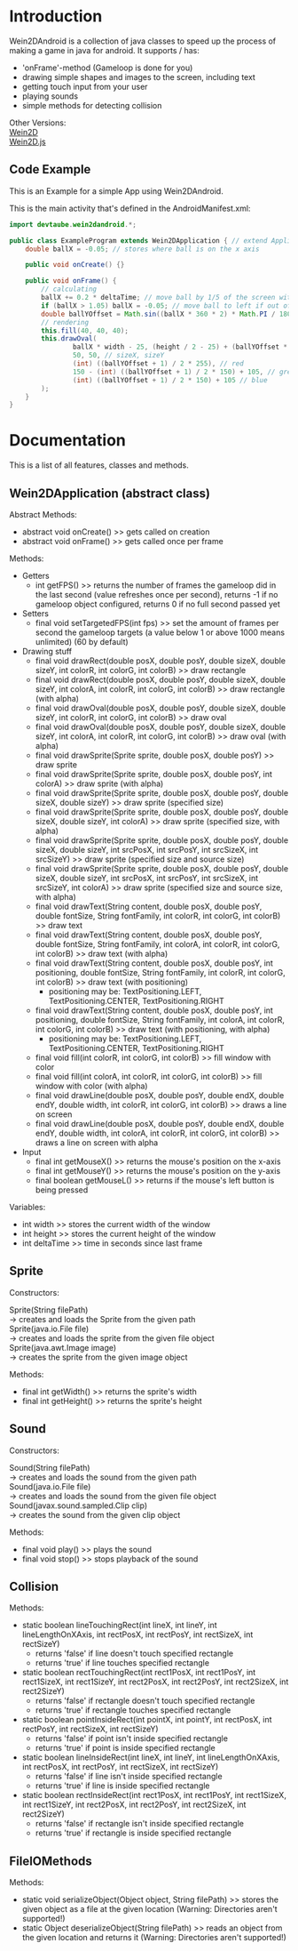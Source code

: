# Introduction
Wein2DAndroid is a collection of java classes to speed up the process of making a game in java for android. It supports / has:
- 'onFrame'-method (Gameloop is done for you)
- drawing simple shapes and images to the screen, including text   
- getting touch input from your user   
- playing sounds   
- simple methods for detecting collision   

Other Versions:  
[Wein2D](https://www.github.com/devtaube/wein2d)  
[Wein2D.js](https://www.github.com/devtaube/wein2d.js)  

## Code Example
This is an Example for a simple App using Wein2DAndroid.

This is the main activity that's defined in the AndroidManifest.xml:
```java
import devtaube.wein2dandroid.*;

public class ExampleProgram extends Wein2DApplication { // extend Application
    double ballX = -0.05; // stores where ball is on the x axis

    public void onCreate() {}

    public void onFrame() {
        // calculating
        ballX += 0.2 * deltaTime; // move ball by 1/5 of the screen with per second
        if (ballX > 1.05) ballX = -0.05; // move ball to left if out of screen on the right
        double ballYOffset = Math.sin((ballX * 360 * 2) * Math.PI / 180);
        // rendering
        this.fill(40, 40, 40);
        this.drawOval(
                ballX * width - 25, (height / 2 - 25) + (ballYOffset * height / 4), // posX, posY
                50, 50, // sizeX, sizeY
                (int) ((ballYOffset + 1) / 2 * 255), // red
                150 - (int) ((ballYOffset + 1) / 2 * 150) + 105, // green
                (int) ((ballYOffset + 1) / 2 * 150) + 105 // blue
        );
    }
}
```

# Documentation
This is a list of all features, classes and methods.

## Wein2DApplication (abstract class)

Abstract Methods:
- abstract void onCreate() >> gets called on creation
- abstract void onFrame() >> gets called once per frame

Methods:
- Getters
   - int getFPS() >> returns the number of frames the gameloop did in the last second (value refreshes once per second), returns -1 if no gameloop object configured, returns 0 if no full second passed yet
- Setters
   - final void setTargetedFPS(int fps) >> set the amount of frames per second the gameloop targets (a value below 1 or above 1000 means unlimited) (60 by default)
- Drawing stuff
   - final void drawRect(double posX, double posY, double sizeX, double sizeY, int colorR, int colorG, int colorB) >> draw rectangle
   - final void drawRect(double posX, double posY, double sizeX, double sizeY, int colorA, int colorR, int colorG, int colorB) >> draw rectangle (with alpha)
   - final void drawOval(double posX, double posY, double sizeX, double sizeY, int colorR, int colorG, int colorB) >> draw oval
   - final void drawOval(double posX, double posY, double sizeX, double sizeY, int colorA, int colorR, int colorG, int colorB) >> draw oval (with alpha)
   - final void drawSprite(Sprite sprite, double posX, double posY) >> draw sprite
   - final void drawSprite(Sprite sprite, double posX, double posY, int colorA) >> draw sprite (with alpha)
   - final void drawSprite(Sprite sprite, double posX, double posY, double sizeX, double sizeY) >> draw sprite (specified size)
   - final void drawSprite(Sprite sprite, double posX, double posY, double sizeX, double sizeY, int colorA) >> draw sprite (specified size, with alpha)
   - final void drawSprite(Sprite sprite, double posX, double posY, double sizeX, double sizeY, int srcPosX, int srcPosY, int srcSizeX, int srcSizeY) >> draw sprite (specified size and source size)
   - final void drawSprite(Sprite sprite, double posX, double posY, double sizeX, double sizeY, int srcPosX, int srcPosY, int srcSizeX, int srcSizeY, int colorA) >> draw sprite (specified size and source size, with alpha)
   - final void drawText(String content, double posX, double posY, double fontSize, String fontFamily, int colorR, int colorG, int colorB) >> draw text
   - final void drawText(String content, double posX, double posY, double fontSize, String fontFamily, int colorA, int colorR, int colorG, int colorB) >> draw text (with alpha)
   - final void drawText(String content, double posX, double posY, int positioning, double fontSize, String fontFamily, int colorR, int colorG, int colorB) >> draw text (with positioning)
        - positioning may be: TextPositioning.LEFT, TextPositioning.CENTER, TextPositioning.RIGHT
   - final void drawText(String content, double posX, double posY, int positioning, double fontSize, String fontFamily, int colorA, int colorR, int colorG, int colorB) >> draw text (with positioning, with alpha)
        - positioning may be: TextPositioning.LEFT, TextPositioning.CENTER, TextPositioning.RIGHT
   - final void fill(int colorR, int colorG, int colorB) >> fill window with color
   - final void fill(int colorA, int colorR, int colorG, int colorB) >> fill window with color (with alpha)
   - final void drawLine(double posX, double posY, double endX, double endY, double width, int colorR, int colorG, int colorB) >> draws a line on screen
   - final void drawLine(double posX, double posY, double endX, double endY, double width, int colorA, int colorR, int colorG, int colorB) >> draws a line on screen with alpha
- Input
   - final int getMouseX() >> returns the mouse's position on the x-axis
   - final int getMouseY() >> returns the mouse's position on the y-axis
   - final boolean getMouseL() >> returns if the mouse's left button is being pressed

Variables:  
- int width >> stores the current width of the window
- int height >> stores the current height of the window
- int deltaTime >> time in seconds since last frame

## Sprite
Constructors:  

Sprite(String filePath)  
-> creates and loads the Sprite from the given path  
Sprite(java.io.File file)  
-> creates and loads the sprite from the given file object  
Sprite(java.awt.Image image)  
-> creates the sprite from the given image object  

Methods:
 - final int getWidth() >> returns the sprite's width
 - final int getHeight() >> returns the sprite's height

## Sound
Constructors:  

Sound(String filePath)  
-> creates and loads the sound from the given path  
Sound(java.io.File file)  
-> creates and loads the sound from the given file object  
Sound(javax.sound.sampled.Clip clip)  
-> creates the sound from the given clip object  

Methods:
 - final void play() >> plays the sound  
 - final void stop() >> stops playback of the sound  

## Collision
Methods:
 - static boolean lineTouchingRect(int lineX, int lineY, int lineLengthOnXAxis, int rectPosX, int rectPosY, int rectSizeX, int rectSizeY)
     - returns 'false' if line doesn't touch specified rectangle
     - returns 'true' if line touches specified rectangle
 - static boolean rectTouchingRect(int rect1PosX, int rect1PosY, int rect1SizeX, int rect1SizeY, int rect2PosX, int rect2PosY, int rect2SizeX, int rect2SizeY)
     - returns 'false' if rectangle doesn't touch specified rectangle
     - returns 'true' if rectangle touches specified rectangle
 - static boolean pointInsideRect(int pointX, int pointY, int rectPosX, int rectPosY, int rectSizeX, int rectSizeY)
     - returns 'false' if point isn't inside specified rectangle
     - returns 'true' if point is inside specified rectangle
 - static boolean lineInsideRect(int lineX, int lineY, int lineLengthOnXAxis, int rectPosX, int rectPosY, int rectSizeX, int rectSizeY)
     - returns 'false' if line isn't inside specified rectangle
     - returns 'true' if line is inside specified rectangle
 - static boolean rectInsideRect(int rect1PosX, int rect1PosY, int rect1SizeX, int rect1SizeY, int rect2PosX, int rect2PosY, int rect2SizeX, int rect2SizeY)
     - returns 'false' if rectangle isn't inside specified rectangle
     - returns 'true' if rectangle is inside specified rectangle

## FileIOMethods
Methods:
 - static void serializeObject(Object object, String filePath) >> stores the given object as a file at the given location (Warning: Directories aren't supported!)
 - static Object deserializeObject(String filePath) >> reads an object from the given location and returns it (Warning: Directories aren't supported!)
